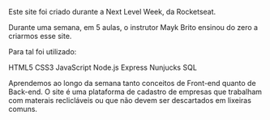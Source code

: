 Este site foi criado durante a Next Level Week, da Rocketseat.

Durante uma semana, em 5 aulas, o instrutor Mayk Brito ensinou do zero a criarmos esse site.

Para tal foi utilizado:

HTML5
CSS3
JavaScript
Node.js
Express
Nunjucks
SQL

Aprendemos ao longo da semana tanto conceitos de Front-end quanto de Back-end.
O site é uma plataforma de cadastro de empresas que trabalham com materais reclicláveis ou que não devem ser descartados em lixeiras comuns.